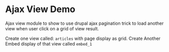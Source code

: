# Ajax View Demo
Ajax view module to show to use drupal ajax pagination trick to load another view when user click on a grid of view result.

Create one view called: `articles` with page display as grid.
Create Another Embed display of that view called `embed_1`

